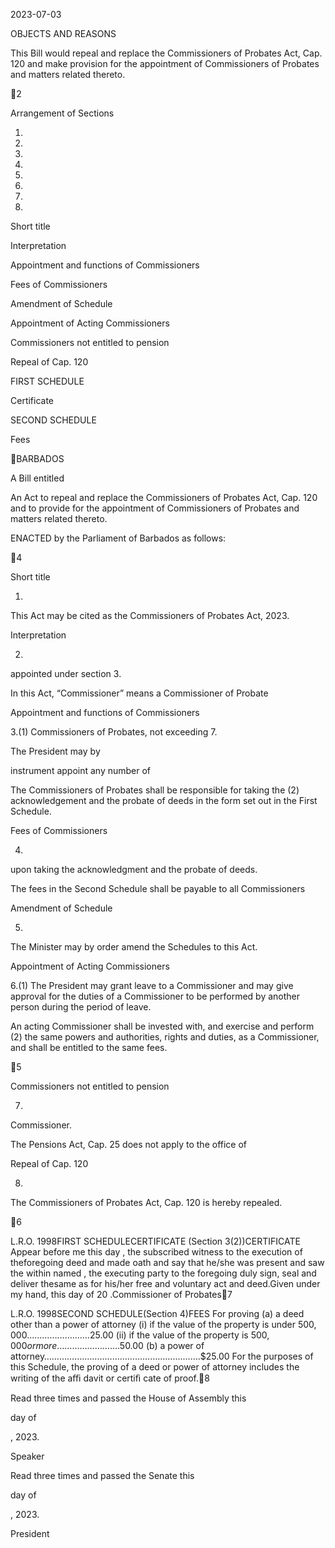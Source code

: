 2023-07-03

OBJECTS AND REASONS

This  Bill  would  repeal  and  replace  the  Commissioners  of  Probates  Act,
Cap. 120 and make provision for the appointment of Commissioners of Probates
and matters related thereto.

2

Arrangement of Sections

1.

2.

3.

4.

5.

6.

7.

8.

Short title

Interpretation

Appointment and functions of Commissioners

Fees of Commissioners

Amendment of Schedule

Appointment of Acting Commissioners

Commissioners not entitled to pension

Repeal of Cap. 120

FIRST SCHEDULE

Certificate

SECOND SCHEDULE

Fees

BARBADOS

A Bill entitled

An  Act  to  repeal  and  replace  the  Commissioners  of  Probates  Act,
Cap. 120 and to provide for the appointment of Commissioners of Probates
and matters related thereto.

ENACTED by the Parliament of Barbados as follows:

4

Short title

1.

This Act may be cited as the Commissioners of Probates Act, 2023.

Interpretation

2.
appointed under section 3.

In  this  Act,  “Commissioner”  means  a  Commissioner  of  Probate

Appointment and functions of Commissioners

3.(1)
Commissioners of Probates, not exceeding 7.

The  President  may  by

instrument  appoint  any  number  of

The  Commissioners  of  Probates  shall  be  responsible  for  taking  the
(2)
acknowledgement  and  the  probate  of  deeds  in  the  form  set  out  in  the  First
Schedule.

Fees of Commissioners

4.
upon taking the acknowledgment and the probate of deeds.

The fees in the Second Schedule shall be payable to all Commissioners

Amendment of Schedule

5.

The Minister may by order amend the Schedules to this Act.

Appointment of Acting Commissioners

6.(1)
The  President  may  grant  leave  to  a  Commissioner  and  may  give
approval for the duties of a Commissioner to be performed by another person
during the period of leave.

An acting Commissioner shall be invested with, and exercise and perform
(2)
the same powers and authorities, rights and duties, as a Commissioner, and shall
be entitled to the same fees.

5

Commissioners not entitled to pension

7.
Commissioner.

The  Pensions  Act,  Cap.  25  does  not  apply  to  the  office  of

Repeal of Cap. 120

8.

The Commissioners of Probates Act, Cap. 120 is hereby repealed.

6

 L.R.O. 1998FIRST SCHEDULECERTIFICATE (Section 3(2))CERTIFICATE Appear before me this day , the subscribed witness to the execution of theforegoing deed and made oath and say that he/she was present and saw the within named   , the executing party to the foregoing duly sign, seal and deliver thesame as for his/her free and voluntary act and deed.Given under my hand, this  day of  20 .Commissioner of Probates7

 L.R.O. 1998SECOND SCHEDULE(Section 4)FEES  For proving (a) a deed other than a power of attorney   (i) if the value of the property is under $500,000……………….……$25.00  (ii) if the value of the property is $500,000 or more…………………….$50.00  (b) a power of attorney…………………………………………….……….$25.00 For the purposes of this Schedule, the proving of a deed or power of attorney includes the writing of the aﬃ  davit or certiﬁ cate of proof.8

Read three times and passed the House of Assembly this

day of

, 2023.

Speaker

Read three times and passed the Senate this

day of

, 2023.

President

